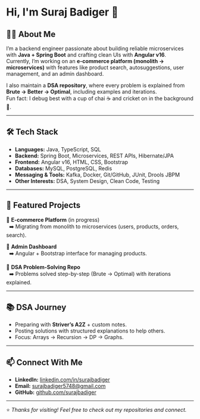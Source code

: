 # Hi, I'm Suraj Badiger 👋  

## 👨‍💻 About Me  
I’m a backend engineer passionate about building reliable microservices with **Java + Spring Boot** and crafting clean UIs with **Angular v16**.  
Currently, I’m working on an **e-commerce platform (monolith → microservices)** with features like product search, autosuggestions, user management, and an admin dashboard.  

I also maintain a **DSA repository**, where every problem is explained from **Brute → Better → Optimal**, including examples and iterations.  
Fun fact: I debug best with a cup of chai ☕ and cricket on in the background 🏏.  

---

## 🛠️ Tech Stack  
- **Languages:** Java, TypeScript, SQL  
- **Backend:** Spring Boot, Microservices, REST APIs, Hibernate/JPA  
- **Frontend:** Angular v16, HTML, CSS, Bootstrap  
- **Databases:** MySQL, PostgreSQL, Redis  
- **Messaging & Tools:** Kafka, Docker, Git/GitHub, JUnit, Drools JBPM  
- **Other Interests:** DSA, System Design, Clean Code, Testing  

---

## 🚀 Featured Projects  
🔹 **E-commerce Platform** (in progress)  
&nbsp;&nbsp;➡️ Migrating from monolith to microservices (users, products, orders, search).  

🔹 **Admin Dashboard**  
&nbsp;&nbsp;➡️ Angular + Bootstrap interface for managing products.  

🔹 **DSA Problem-Solving Repo**  
&nbsp;&nbsp;➡️ Problems solved step-by-step (Brute → Optimal) with iterations explained.  

---

## 📚 DSA Journey  
- Preparing with **Striver’s A2Z** + custom notes.  
- Posting solutions with structured explanations to help others.  
- Focus: Arrays → Recursion → DP → Graphs.  

---

## 📫 Connect With Me  
- **LinkedIn:** [linkedin.com/in/surajbadiger](https://linkedin.com/in/surajbadiger)  
- **Email:** surajbadiger5748@gmail.com 
- **GitHub:** [github.com/surajbadiger](https://github.com/surajbadiger5748-afk)  

---

⭐️ *Thanks for visiting! Feel free to check out my repositories and connect.*  
